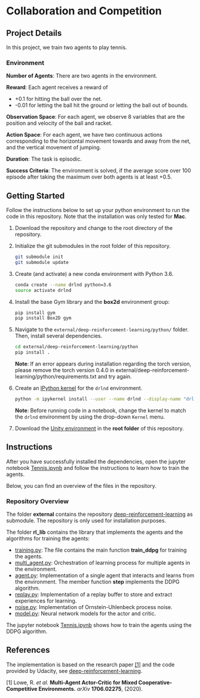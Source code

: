 # Collaboration and Competition

## Project Details

In this project, we train two agents to play tennis. 

### Environment

**Number of Agents**: There are two agents in the environment.

**Reward**: Each agent receives a reward of 
 - +0.1 for hitting the ball over the net. 
 - -0.01 for letting the ball hit the ground or letting the ball out of bounds.

**Observation Space**: For each agent, we observe 8 variables that are the position and velocity of the ball and racket.

**Action Space**: For each agent, we have two continuous actions corresponding to the horizontal movement towards and away
from the net, and the vertical movement of jumping.

**Duration**: The task is episodic.

**Success Criteria**: The environment is solved, if the average score over 100 episode after taking the maximum over both agents
is at least +0.5.

## Getting Started

Follow the instructions below to set up your python environment to run the code in this repository.
Note that the installation was only tested for __Mac__.

1. Download the repository and change to the root directory of the repository.

2. Initialize the git submodules in the root folder of this repository. 

    ```bash
    git submodule init
    git submodule update
    ```
 
3. Create (and activate) a new conda environment with Python 3.6.

    ```bash
    conda create --name drlnd python=3.6
    source activate drlnd
    ```
	
4. Install the base Gym library and the **box2d** environment group:

    ```bash
    pip install gym
    pip install Box2D gym
    ```

5. Navigate to the `external/deep-reinforcement-learning/python/` folder.  Then, install several dependencies.

    ```bash
    cd external/deep-reinforcement-learning/python
    pip install .
    ```
    **Note**: If an error appears during installation regarding the torch version, please remove the torch version 0.4.0 in
    external/deep-reinforcement-learning/python/requirements.txt and try again.

6. Create an [IPython kernel](http://ipython.readthedocs.io/en/stable/install/kernel_install.html) for the `drlnd` environment.  
    
    ```bash
    python -m ipykernel install --user --name drlnd --display-name "drlnd"
    ```
    
    **Note**: Before running code in a notebook, change the kernel to match the `drlnd` environment by using the drop-down `Kernel` menu. 

7. Download the [Unity environment](https://s3-us-west-1.amazonaws.com/udacity-drlnd/P3/Tennis/Tennis.app.zip) in the **root folder** of this repository.

    
## Instructions

After you have successfully installed the dependencies, open the jupyter notebook [Tennis.ipynb](Tennis.ipynb) 
and follow the instructions to learn how to train the agents.

Below, you can find an overview of the files in the repository.

### Repository Overview

The folder **external** contains the repository [deep-reinforcement-learning](https://github.com/udacity/deep-reinforcement-learning#dependencies) 
as submodule. The repository is only used for installation purposes.

The folder **rl_lib** contains the library that implements the agents and the algorithms for training the agents: 

- [training.py](rl_lib/training.py): The file contains the main function **train_ddpg** for training the agents. 
- [multi_agent.py](rl_lib/multi_agent.py): Orchestration of learning process for multiple agents in the environment.
- [agent.py](rl_lib/agent.py): Implementation of a single agent that interacts and learns from the environment. 
                               The member function **step** implements the DDPG algorithm.
- [replay.py](rl_lib/replay.py): Implementation of a replay buffer to store and extract experiences for learning.
- [noise.py](rl_lib/noise.py): Implementation of Ornstein-Uhlenbeck process noise.
- [model.py](rl_lib/model.py): Neural network models for the actor and critic.

The jupyter notebook [Tennis.ipynb](Tennis.ipynb) shows how to train the agents using the DDPG algorithm.

## References 

The implementation is based on the research paper [[1]](#1) and the code provided by Udacity, see 
[deep-reinforcement-learning](https://github.com/udacity/deep-reinforcement-learning#dependencies).

<a id="1">[1]</a> 
Lowe, R. *et al.* 
**Multi-Agent Actor-Critic for Mixed Cooperative-Competitive Environments.**
*arXiv* **1706.02275**, (2020).
